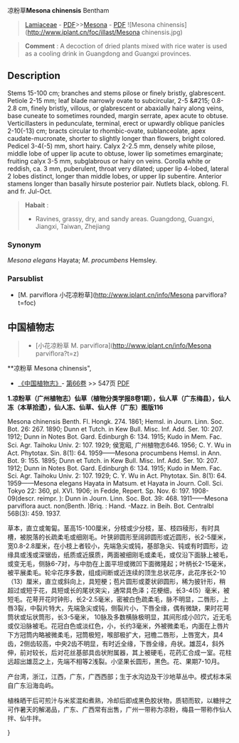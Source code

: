 凉粉草**Mesona chinensis** Bentham

> [Lamiaceae](http://www.iplant.cn/info/Lamiaceae?t=foc) - [PDF](http://www.iplant.cn/foc/pdf/Lamiaceae.pdf)>>[Mesona](http://www.iplant.cn/info/Mesona?t=foc) - [PDF](http://www.iplant.cn/foc/pdf/Mesona.pdf)
![Mesona chinensis](http://www.iplant.cn/foc/illast/Mesona chinensis.jpg)

> **Comment** : 
> A decoction of dried plants mixed with rice water is used as a cooling drink in Guangdong and Guangxi provinces.

## Description

Stems 15-100 cm; branches and stems pilose or finely bristly, glabrescent. Petiole 2-15 mm; leaf blade narrowly ovate to subcircular, 2-5 &amp;#215; 0.8-2.8 cm, finely bristly, villous, or glabrescent or abaxially hairy along veins, base cuneate to sometimes rounded, margin serrate, apex acute to obtuse. Verticillasters in pedunculate, terminal, erect or upwardly oblique panicles 2-10(-13) cm; bracts circular to rhombic-ovate, sublanceolate, apex caudate-mucronate, shorter to slightly longer than flowers, bright colored. Pedicel 3-4(-5) mm, short hairy. Calyx 2-2.5 mm, densely white pilose, middle lobe of upper lip acute to obtuse, lower lip sometimes emarginate; fruiting calyx 3-5 mm, subglabrous or hairy on veins. Corolla white or reddish, ca. 3 mm, puberulent, throat very dilated; upper lip 4-lobed, lateral 2 lobes distinct, longer than middle lobes, or upper lip subentire. Anterior stamens longer than basally hirsute posterior pair. Nutlets black, oblong. Fl. and fr. Jul-Oct.

> **Habait** : 
>* Ravines, grassy, dry, and sandy areas. Guangdong, Guangxi, Jiangxi, Taiwan, Zhejiang

### Synonym
*Mesona elegans* Hayata; *M*. *procumbens* Hemsley.

### Parsublist

* [M.  parviflora  小花凉粉草](http://www.iplant.cn/info/Mesona parviflora?t=foc)

## 中国植物志

> * [小花凉粉草  M.  parviflora](http://www.iplant.cn/info/Mesona parviflora?t=z)

**凉粉草 Mesona chinensis",

* [《中国植物志》](http://www.iplant.cn/frps)- [第66卷](http://www.iplant.cn/frps/vol/66) >> 547页 [PDF](http://www.iplant.cn/frps/pdf/66/547.PDF)

**1.凉粉草（广州植物志）仙草（植物分类学报8卷1期），仙人草（广东梅县），仙人冻（本草拾遗），仙人冻、仙草、仙人伴（广东）图版116**

Mesona chinensis Benth. Fl. Hongk. 274. 1861; Hemsl. in Journ. Linn. Soc. Bot. 26: 267. 1890; Dunn et Tutch. in Kew Bull. Misc. Inf. Add. Ser. 10: 207. 1912; Dunn in Notes Bot. Gard. Edinburgh 6: 134. 1915; Kudo in Mem. Fac. Sci. Agr. Taihoku Univ. 2: 107. 1929; 侯宽昭, 广州植物志646. 1956; C. Y. Wu in Act. Phytotax. Sin. 8(1): 64. 1959——Mesona procumbens Hemsl. in Ann. Bot. 9: 155. 1895; Dunn et Tutch. in Kew Bull. Misc. Inf. Add. Ser. 10: 207. 1912; Dunn in Notes Bot. Gard. Edinburgh 6: 134. 1915; Kudo in Mem. Fac. Sci. Agr. Taihoku Univ. 2: 107. 1929; C. Y. Wu in Act. Phytotax. Sin. 8(1): 64. 1959——Mesona elegans Hayata in Matsum. et Hayata in Journ. Coll. Sci. Tokyo 22: 360, pl. XVI. 1906; in Fedde, Repert. Sp. Nov. 6: 197. 1908-09(descr. reimpr. ): Dunn in Journ. Linn. Soc. Bot. 39: 468. 1911——Mesona parviflora auct. non(Benth. )Briq. : Hand. -Mazz. in Beih. Bot. Centralbl 56B(3): 459. 1937.

草本，直立或匍匐。茎高15-100厘米，分枝或少分枝，茎、枝四稜形，有时具槽，被脱落的长疏柔毛或细刚毛。叶狭卵圆形至阔卵圆形或近圆形，长2-5厘米，宽0.8-2.8厘米，在小枝上者较小，先端急尖或钝，基部急尖、钝或有时圆形，边缘具或浅或深锯齿，纸质或近膜质，两面被细刚毛或柔毛，或仅沿下面脉上被毛，或变无毛，侧脉6-7对，与中肋在上面平坦或微凹下面微隆起；叶柄长2-15毫米，被平展柔毛。轮伞花序多数，组成间断或近连续的顶生总状花序，此花序长2-10（13）厘米，直立或斜向上，具短梗；苞片圆形或菱状卵圆形，稀为披针形，稍超过或短于花，具短或长的尾状突尖，通常具色泽；花梗细，长3-4(5）毫米，被短毛。花萼开花时钟形，长2-2.5毫米，密被白色疏柔毛，脉不明显，二唇形，上唇3裂，中裂片特大，先端急尖或钝，侧裂片小，下唇全缘，偶有微缺，果时花萼筒状或坛状筒形，长3-5毫米， 10脉及多数横脉极明显，其间形成小凹穴，近无毛或仅沿脉被毛。花冠白色或淡红色，小，长约3毫米，外被微柔毛，内面在上唇片下方冠筒内略被微柔毛，冠筒极短，喉部极扩大，冠檐二唇形，上唇宽大，具4齿，2侧齿较高，中央2齿不明显，有时近全缘，下唇全缘，舟状。雄蕊4，斜外伸，前对较长，后对花丝基部具齿状附属器，其上被硬毛，花药汇合成一室。花柱远超出雄蕊之上，先端不相等2浅裂。小坚果长圆形，黑色。花、果期7-10月。

产台湾，浙江，江西，广东，广西西部；生于水沟边及干沙地草丛中。模式标本采自广东沿海岛屿。

植株晒干后可煎汁与米浆混和煮熟，冷却后即成黑色胶状物，质韧而软，以糖拌之可作暑天的解渴品，广东、广西常有出售，广州一带称为凉粉，梅县一带称作仙人拌、仙牛拌。

}